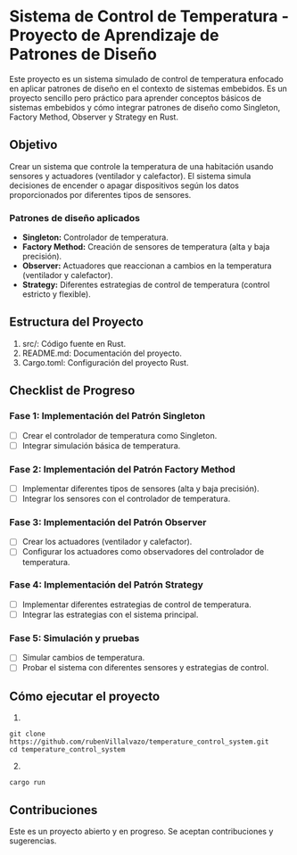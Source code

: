 # Sistema de Control de Temperatura - Proyecto de Aprendizaje de Patrones de Diseño

Este proyecto es un sistema simulado de control de temperatura enfocado en aplicar patrones de diseño en el contexto de sistemas embebidos. Es un proyecto sencillo pero práctico para aprender conceptos básicos de sistemas embebidos y cómo integrar patrones de diseño como Singleton, Factory Method, Observer y Strategy en Rust.

## Objetivo

Crear un sistema que controle la temperatura de una habitación usando sensores y actuadores (ventilador y calefactor). El sistema simula decisiones de encender o apagar dispositivos según los datos proporcionados por diferentes tipos de sensores.

### Patrones de diseño aplicados
- **Singleton:** Controlador de temperatura.
- **Factory Method:** Creación de sensores de temperatura (alta y baja precisión).
- **Observer:** Actuadores que reaccionan a cambios en la temperatura (ventilador y calefactor).
- **Strategy:** Diferentes estrategias de control de temperatura (control estricto y flexible).

## Estructura del Proyecto
1. src/: Código fuente en Rust.
2. README.md: Documentación del proyecto.
3. Cargo.toml: Configuración del proyecto Rust.

## Checklist de Progreso
### Fase 1: Implementación del Patrón Singleton
- [ ] Crear el controlador de temperatura como Singleton.
- [ ] Integrar simulación básica de temperatura.
### Fase 2: Implementación del Patrón Factory Method
- [ ] Implementar diferentes tipos de sensores (alta y baja precisión).
- [ ] Integrar los sensores con el controlador de temperatura.
### Fase 3: Implementación del Patrón Observer
- [ ] Crear los actuadores (ventilador y calefactor).
- [ ] Configurar los actuadores como observadores del controlador de temperatura.
### Fase 4: Implementación del Patrón Strategy
- [ ] Implementar diferentes estrategias de control de temperatura.
- [ ] Integrar las estrategias con el sistema principal.
### Fase 5: Simulación y pruebas
- [ ] Simular cambios de temperatura.
- [ ] Probar el sistema con diferentes sensores y estrategias de control.

## Cómo ejecutar el proyecto
1. 
```
git clone https://github.com/rubenVillalvazo/temperature_control_system.git
cd temperature_control_system
```
2. 
```
cargo run
```

## Contribuciones
Este es un proyecto abierto y en progreso. Se aceptan contribuciones y sugerencias.
